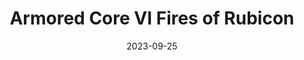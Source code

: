 ---
title: Armored Core VI Fires of Rubicon
tags:
  - platform_playstation5
  - genre_action-adventure
physical: true
digital: false
guide: false
pending: false
date: 2023-09-25
---